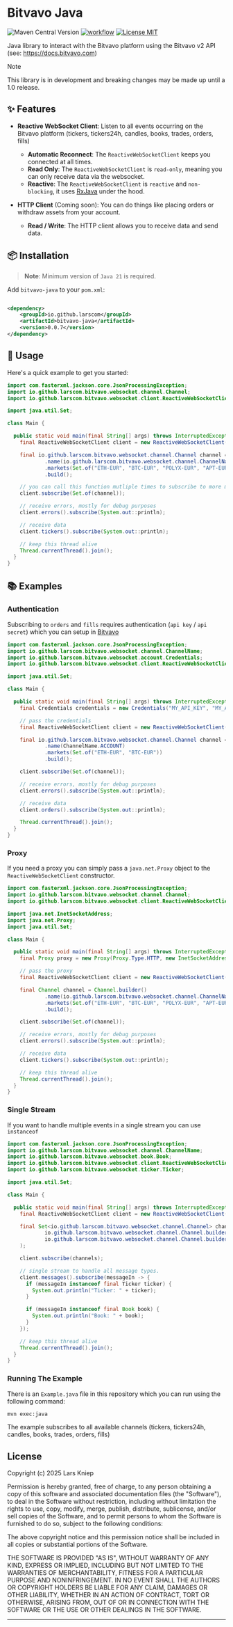 # Bitvavo Java

![Maven Central Version](https://img.shields.io/maven-central/v/io.github.larscom/bitvavo-java)
[![workflow](https://github.com/larscom/bitvavo-java/actions/workflows/workflow.yml/badge.svg)](https://github.com/larscom/bitvavo-java/actions/workflows/workflow.yml)
[![License MIT](https://img.shields.io/badge/License-MIT-yellow.svg)](https://opensource.org/licenses/MIT)

Java library to interact with the Bitvavo platform using the Bitvavo v2 API (see: https://docs.bitvavo.com)

> [!NOTE]
> This library is in development and breaking changes may be made up until a 1.0 release.

## ✨ Features

- **Reactive WebSocket Client**: Listen to all events occurring on the Bitvavo platform (tickers, tickers24h, candles,
  books, trades, orders, fills)
    - **Automatic Reconnect**: The `ReactiveWebSocketClient` keeps you connected at all times.
    - **Read Only**: The `ReactiveWebSocketClient` is `read-only`, meaning you can only receive data via the websocket.
    - **Reactive**: The `ReactiveWebSocketClient` is `reactive` and `non-blocking`, it
      uses [RxJava](https://github.com/ReactiveX/RxJava) under the hood.

- **HTTP Client** (Coming soon):  You can do things like placing orders or withdraw assets from your account.
    - **Read / Write**: The HTTP client allows you to receive data and send data.

## 📦 Installation

> **Note**: Minimum version of `Java 21` is required.

Add `bitvavo-java` to your `pom.xml`:

```xml

<dependency>
    <groupId>io.github.larscom</groupId>
    <artifactId>bitvavo-java</artifactId>
    <version>0.0.7</version>
</dependency>
```

## 🔧 Usage

Here's a quick example to get you started:

```java
import com.fasterxml.jackson.core.JsonProcessingException;
import io.github.larscom.bitvavo.websocket.channel.Channel;
import io.github.larscom.bitvavo.websocket.client.ReactiveWebSocketClient;

import java.util.Set;

class Main {

  public static void main(final String[] args) throws InterruptedException, JsonProcessingException {
    final ReactiveWebSocketClient client = new ReactiveWebSocketClient();

    final io.github.larscom.bitvavo.websocket.channel.Channel channel = Channel.builder()
            .name(io.github.larscom.bitvavo.websocket.channel.ChannelName.TICKER)
            .markets(Set.of("ETH-EUR", "BTC-EUR", "POLYX-EUR", "APT-EUR", "VANRY-EUR"))
            .build();

    // you can call this function mutliple times to subscribe to more markets at a later moment.
    client.subscribe(Set.of(channel));

    // receive errors, mostly for debug purposes
    client.errors().subscribe(System.out::println);

    // receive data
    client.tickers().subscribe(System.out::println);

    // keep this thread alive
    Thread.currentThread().join();
  }
}
```

## 📚 Examples

### Authentication

Subscribing to `orders` and `fills` requires authentication (`api key` / `api secret`) which you can setup
in [Bitvavo](https://account.bitvavo.com/user/api)

```java
import com.fasterxml.jackson.core.JsonProcessingException;
import io.github.larscom.bitvavo.websocket.channel.ChannelName;
import io.github.larscom.bitvavo.websocket.account.Credentials;
import io.github.larscom.bitvavo.websocket.client.ReactiveWebSocketClient;

import java.util.Set;

class Main {

  public static void main(final String[] args) throws InterruptedException, JsonProcessingException {
    final Credentials credentials = new Credentials("MY_API_KEY", "MY_API_SECRET");

    // pass the credentials
    final ReactiveWebSocketClient client = new ReactiveWebSocketClient(credentials);

    final io.github.larscom.bitvavo.websocket.channel.Channel channel = io.github.larscom.bitvavo.websocket.channel.Channel.builder()
            .name(ChannelName.ACCOUNT)
            .markets(Set.of("ETH-EUR", "BTC-EUR"))
            .build();

    client.subscribe(Set.of(channel));

    // receive errors, mostly for debug purposes
    client.errors().subscribe(System.out::println);

    // receive data
    client.orders().subscribe(System.out::println);

    Thread.currentThread().join();
  }
}
```

### Proxy

If you need a proxy you can simply pass a `java.net.Proxy` object to the `ReactiveWebSocketClient` constructor.

```java
import com.fasterxml.jackson.core.JsonProcessingException;
import io.github.larscom.bitvavo.websocket.channel.Channel;
import io.github.larscom.bitvavo.websocket.client.ReactiveWebSocketClient;

import java.net.InetSocketAddress;
import java.net.Proxy;
import java.util.Set;

class Main {

  public static void main(final String[] args) throws InterruptedException, JsonProcessingException {
    final Proxy proxy = new Proxy(Proxy.Type.HTTP, new InetSocketAddress("proxy.example.com", 8080));

    // pass the proxy
    final ReactiveWebSocketClient client = new ReactiveWebSocketClient(proxy);

    final Channel channel = Channel.builder()
            .name(io.github.larscom.bitvavo.websocket.channel.ChannelName.TICKER)
            .markets(Set.of("ETH-EUR", "BTC-EUR", "POLYX-EUR", "APT-EUR", "VANRY-EUR"))
            .build();

    client.subscribe(Set.of(channel));

    // receive errors, mostly for debug purposes
    client.errors().subscribe(System.out::println);

    // receive data
    client.tickers().subscribe(System.out::println);

    // keep this thread alive
    Thread.currentThread().join();
  }
}
```

### Single Stream

If you want to handle multiple events in a single stream you can use `instanceof`

```java
import com.fasterxml.jackson.core.JsonProcessingException;
import io.github.larscom.bitvavo.websocket.channel.ChannelName;
import io.github.larscom.bitvavo.websocket.book.Book;
import io.github.larscom.bitvavo.websocket.client.ReactiveWebSocketClient;
import io.github.larscom.bitvavo.websocket.ticker.Ticker;

import java.util.Set;

class Main {

  public static void main(final String[] args) throws InterruptedException, JsonProcessingException {
    final ReactiveWebSocketClient client = new ReactiveWebSocketClient();

    final Set<io.github.larscom.bitvavo.websocket.channel.Channel> channels = Set.of(
            io.github.larscom.bitvavo.websocket.channel.Channel.builder().name(io.github.larscom.bitvavo.websocket.channel.ChannelName.TICKER).markets(Set.of("ETH-EUR")).build(),
            io.github.larscom.bitvavo.websocket.channel.Channel.builder().name(ChannelName.BOOK).markets(Set.of("ETH-EUR")).build()
    );

    client.subscribe(channels);

    // single stream to handle all message types.
    client.messages().subscribe(messageIn -> {
      if (messageIn instanceof final Ticker ticker) {
        System.out.println("Ticker: " + ticker);
      }

      if (messageIn instanceof final Book book) {
        System.out.println("Book: " + book);
      }
    });

    // keep this thread alive
    Thread.currentThread().join();
  }
}
```

### Running The Example

There is an `Example.java` file in this repository which you can run using the following command:

```sh
mvn exec:java
```

The example subscribes to all available channels (tickers, tickers24h, candles,
books, trades, orders, fills)

## License

Copyright (c) 2025 Lars Kniep

Permission is hereby granted, free of charge, to any person obtaining a copy
of this software and associated documentation files (the "Software"), to deal
in the Software without restriction, including without limitation the rights
to use, copy, modify, merge, publish, distribute, sublicense, and/or sell
copies of the Software, and to permit persons to whom the Software is
furnished to do so, subject to the following conditions:

The above copyright notice and this permission notice shall be included in all
copies or substantial portions of the Software.

THE SOFTWARE IS PROVIDED "AS IS", WITHOUT WARRANTY OF ANY KIND, EXPRESS OR
IMPLIED, INCLUDING BUT NOT LIMITED TO THE WARRANTIES OF MERCHANTABILITY,
FITNESS FOR A PARTICULAR PURPOSE AND NONINFRINGEMENT. IN NO EVENT SHALL THE
AUTHORS OR COPYRIGHT HOLDERS BE LIABLE FOR ANY CLAIM, DAMAGES OR OTHER
LIABILITY, WHETHER IN AN ACTION OF CONTRACT, TORT OR OTHERWISE, ARISING FROM,
OUT OF OR IN CONNECTION WITH THE SOFTWARE OR THE USE OR OTHER DEALINGS IN THE
SOFTWARE.

---
